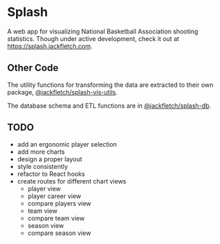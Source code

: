 # Splash

A web app for visualizing National Basketball Association shooting statistics.
Though under active development, check it out at https://splash.jackfletch.com.

## Other Code

The utility functions for transforming the data are extracted to their own package, [@jackfletch/splash-vis-utils].

The database schema and ETL functions are in [@jackfletch/splash-db].

## TODO

- add an ergonomic player selection
- add more charts
- design a proper layout
- style consistently
- refactor to React hooks
- create routes for different chart views
  - player view
  - player career view
  - compare players view
  - team view
  - compare team view
  - season view
  - compare season view

[@jackfletch/splash-vis-utils]: https://github.com/jackfletch/splash-vis-utils
[@jackfletch/splash-db]: https://github.com/jackfletch/splash-db
